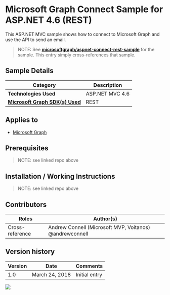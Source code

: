 # Microsoft Graph Connect Sample for ASP.NET 4.6 (REST)

This ASP.NET MVC sample shows how to connect to Microsoft Graph and use the API to send an email.

> NOTE: See **[microsoftgraph/aspnet-connect-rest-sample](https://github.com/microsoftgraph/aspnet-connect-rest-sample)** for the sample. This entry simply cross-references that sample.

## Sample Details

|               Category               |   Description   |
| ------------------------------------ | --------------- |
| **Technologies Used**                | ASP.NET MVC 4.6 |
| **[Microsoft Graph SDK(s) Used][1]** | REST            |

## Applies to

* [Microsoft Graph](https://developer.microsoft.com/en-us/graph)

## Prerequisites

> NOTE: see linked repo above

## Installation / Working Instructions

> NOTE: see linked repo above

## Contributors

|      Roles      |                        Author(s)                        |
| --------------- | ------------------------------------------------------- |
| Cross-reference | Andrew Connell (Microsoft MVP, Voitanos) @andrewconnell |

## Version history

| Version |      Date      |   Comments    |
| ------- | -------------- | ------------- |
| 1.0     | March 24, 2018 | Initial entry |

[1]: https://developer.microsoft.com/en-us/graph/code-samples-and-sdks

![](https://telemetry.sharepointpnp.com/msgraph-community-samples/samples/aspnet-connect-rest)